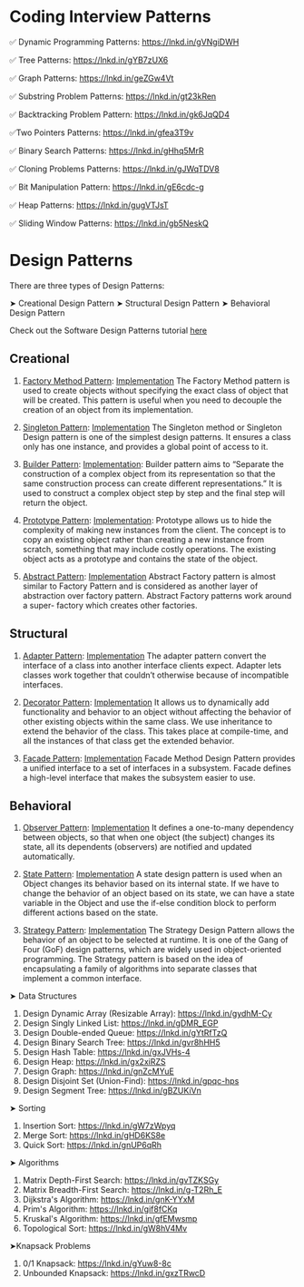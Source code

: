 # Coding Interview Patterns

✅ Dynamic Programming Patterns: https://lnkd.in/gVNgiDWH

✅ Tree Patterns: https://lnkd.in/gYB7zUX6

✅ Graph Patterns: https://lnkd.in/geZGw4Vt

✅ Substring Problem Patterns: https://lnkd.in/gt23kRen

✅ Backtracking Problem Pattern: https://lnkd.in/gk6JqQD4

✅Two Pointers Patterns: https://lnkd.in/gfea3T9v

✅ Binary Search Patterns: https://lnkd.in/gHhq5MrR

✅ Cloning Problems Patterns: https://lnkd.in/gJWqTDV8

✅ Bit Manipulation Pattern: https://lnkd.in/gE6cdc-g

✅ Heap Patterns: https://lnkd.in/gugVTJsT

✅ Sliding Window Patterns: https://lnkd.in/gb5NeskQ

# Design Patterns
There are three types of Design Patterns:

➤ Creational Design Pattern
➤ Structural Design Pattern
➤ Behavioral Design Pattern

Check out the Software Design Patterns tutorial [here](https://www.geeksforgeeks.org/software-design-patterns/)

## Creational

1. [Factory Method Pattern](https://www.geeksforgeeks.org/factory-method-for-designing-pattern/): [Implementation](https://www.geeksforgeeks.org/factory-method-pattern-c-design-patterns)
   The Factory Method pattern is used to create objects without specifying the exact class of object that will be created. This pattern is useful when you need to decouple the creation of      an object from its implementation.
   
2. [Singleton Pattern](https://www.geeksforgeeks.org/singleton-design-pattern): [Implementation](https://www.geeksforgeeks.org/singleton-pattern-c-design-patterns)
   The Singleton method or Singleton Design pattern is one of the simplest design patterns. It ensures a class only has one instance, and provides a global point of access to it.
   
3. [Builder Pattern](https://www.geeksforgeeks.org/builder-design-pattern): [Implementation](https://www.geeksforgeeks.org/builder-pattern-c-design-patterns):
   Builder pattern aims to “Separate the construction of a complex object from its representation so that the same construction process can create different representations.” It is used to     construct a complex object step by step and the final step will return the object.
   
4. [Prototype Pattern](https://www.geeksforgeeks.org/prototype-design-pattern): [Implementation](https://www.geeksforgeeks.org/prototype-pattern-c-design-patterns):
   Prototype allows us to hide the complexity of making new instances from the client. The concept is to copy an existing object rather than creating a new instance from scratch, something     that may include costly operations. The existing object acts as a prototype and contains the state of the object.
   
5. [Abstract Pattern](https://www.geeksforgeeks.org/abstract-factory-pattern): [Implementation](https://www.geeksforgeeks.org/abstract-factory-pattern-c-design-patterns)
   Abstract Factory pattern is almost similar to Factory Pattern and is considered as another layer of abstraction over factory pattern. Abstract Factory patterns work around a super-          factory which creates other factories.  

## Structural

1. [Adapter Pattern](https://www.geeksforgeeks.org/adapter-pattern): [Implementation](https://www.geeksforgeeks.org/adapter-pattern-c-design-patterns)
   The adapter pattern convert the interface of a class into another interface clients expect. Adapter lets classes work together that couldn’t otherwise because of incompatible interfaces.

2. [Decorator Pattern](https://www.geeksforgeeks.org/decorator-pattern): [Implementation](https://www.geeksforgeeks.org/introduction-to-decorator-pattern-in-c-design-patterns)
    It allows us to dynamically add functionality and behavior to an object without affecting the behavior of other existing objects within the same class. We use inheritance to extend the       behavior of the class. This takes place at compile-time, and all the instances of that class get the extended behavior.

3. [Facade Pattern](https://www.geeksforgeeks.org/facade-design-pattern-introduction): [Implementation](https://www.geeksforgeeks.org/facade-method-c-design-patterns)
    Facade Method Design Pattern provides a unified interface to a set of interfaces in a subsystem. Facade defines a high-level interface that makes the subsystem easier to use.

## Behavioral

1. [Observer Pattern](https://www.geeksforgeeks.org/observer-pattern-set-1-introduction): [Implementation](https://www.geeksforgeeks.org/observer-pattern-c-design-patterns)
   It defines a one-to-many dependency between objects, so that when one object (the subject) changes its state, all its dependents (observers) are notified and updated automatically.

2. [State Pattern](https://www.geeksforgeeks.org/state-design-pattern): [Implementation](https://www.geeksforgeeks.org/state-method-design-pattern-c-design-patterns)
   A state design pattern is used when an Object changes its behavior based on its internal state. If we have to change the behavior of an object based on its state, we can have a state        variable in the Object and use the if-else condition block to perform different actions based on the state.

3. [Strategy Pattern](https://www.geeksforgeeks.org/strategy-pattern-set-1): [Implementation](https://www.geeksforgeeks.org/strategy-method-design-pattern-c-design-patterns)
   The Strategy Design Pattern allows the behavior of an object to be selected at runtime. It is one of the Gang of Four (GoF) design patterns, which are widely used in object-oriented         programming. The Strategy pattern is based on the idea of encapsulating a family of algorithms into separate classes that implement a common interface.
 
➤ Data Structures

1. Design Dynamic Array (Resizable Array): https://lnkd.in/gydhM-Cy
2. Design Singly Linked List: https://lnkd.in/gDMR_EGP
3. Design Double-ended Queue: https://lnkd.in/gYtRfTzQ
4. Design Binary Search Tree: https://lnkd.in/gvr8hHH5
5. Design Hash Table: https://lnkd.in/gxJVHs-4
6. Design Heap: https://lnkd.in/gx2xiRZS
7. Design Graph: https://lnkd.in/gnZcMYuE
8. Design Disjoint Set (Union-Find): https://lnkd.in/gpqc-hps
9. Design Segment Tree: https://lnkd.in/gBZUKiVn

➤ Sorting

1. Insertion Sort: https://lnkd.in/gW7zWpyq
2. Merge Sort: https://lnkd.in/gHD6KS8e
3. Quick Sort: https://lnkd.in/gnUP6qRh

➤ Algorithms

1. Matrix Depth-First Search: https://lnkd.in/gvTZKSGy
2. Matrix Breadth-First Search: https://lnkd.in/g-T2Rh_E
3. Dijkstra's Algorithm: https://lnkd.in/gnK-YYxM
4. Prim's Algorithm: https://lnkd.in/gif8fCKq
5. Kruskal's Algorithm: https://lnkd.in/gfEMwsmp
6. Topological Sort: https://lnkd.in/gW8hV4Mv

➤Knapsack Problems

1. 0/1 Knapsack: https://lnkd.in/gYuw8-8c
2. Unbounded Knapsack: https://lnkd.in/gxzTRwcD

